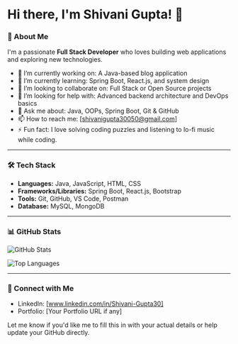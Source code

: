 # Hi there, I'm Shivani Gupta! 👋

<!--
**Shivani-Gupta30/Shivani-Gupta30** is a ✨ _special_ ✨ repository because its `README.md` appears on your GitHub profile.
-->

### 🚀 About Me

I'm a passionate **Full Stack Developer** who loves building web applications and exploring new technologies.

- 🔭 I’m currently working on: A Java-based blog application  
- 🌱 I’m currently learning: Spring Boot, React.js, and system design  
- 👯 I’m looking to collaborate on: Full Stack or Open Source projects  
- 🤝 I’m looking for help with: Advanced backend architecture and DevOps basics  
- 💬 Ask me about: Java, OOPs, Spring Boot, Git & GitHub  
- 📫 How to reach me: [shivanigupta30050@gmail.com]  
- ⚡ Fun fact: I love solving coding puzzles and listening to lo-fi music while coding.

---

### 🛠 Tech Stack
- **Languages:** Java, JavaScript, HTML, CSS  
- **Frameworks/Libraries:** Spring Boot, React.js, Bootstrap  
- **Tools:** Git, GitHub, VS Code, Postman  
- **Database:** MySQL, MongoDB  

---

### 📊 GitHub Stats

![GitHub Stats](https://github-readme-stats.vercel.app/api?username=Shivani-Gupta30&show_icons=true&theme=tokyonight)

![Top Languages](https://github-readme-stats.vercel.app/api/top-langs/?username=Shivani-Gupta30&layout=compact&theme=tokyonight)

---

### 🔗 Connect with Me

- LinkedIn: [www.linkedin.com/in/Shivani-Gupta30]  
- Portfolio: [Your Portfolio URL if any]  


Let me know if you'd like me to fill this in with your actual details or help update your GitHub directly.
